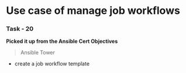 # Use case of manage job workflows

### Task - 20 
**Picked it up from the Ansible Cert Objectives**
> Ansible Tower
- create a job workflow template
